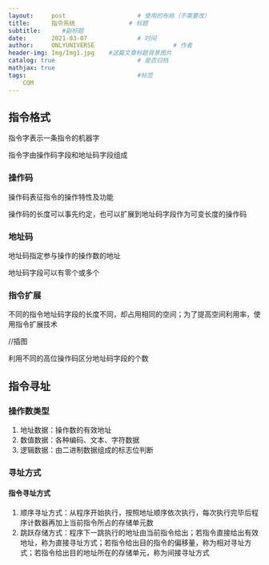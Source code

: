 ```yaml
---
layout:     post                    # 使用的布局（不需要改）
title:      指令系统               # 标题 
subtitle:      #副标题
date:       2021-03-07              # 时间
author:     ONLYUNIVERSE                      # 作者
header-img: Img/Img1.jpg    #这篇文章标题背景图片
catalog: true                       # 是否归档
mathjax: true
tags:                               #标签
    COM
---
```


## 指令格式

指令字表示一条指令的机器字

指令字由操作码字段和地址码字段组成

### 操作码

操作码表征指令的操作特性及功能

操作码的长度可以事先约定，也可以扩展到地址码字段作为可变长度的操作码

### 地址码

地址码指定参与操作的操作数的地址

地址码字段可以有零个或多个

### 指令扩展

不同的指令地址码字段的长度不同，却占用相同的空间；为了提高空间利用率，使用指令扩展技术

//插图

利用不同的高位操作码区分地址码字段的个数

## 指令寻址

### 操作数类型

1. 地址数据：操作数的有效地址
2. 数值数据：各种编码、文本、字符数据
3. 逻辑数据：由二进制数据组成的标志位判断

### 寻址方式

#### 指令寻址方式

1. 顺序寻址方式：从程序开始执行，按照地址顺序依次执行，每次执行完毕后程序计数器再加上当前指令所占的存储单元数
2. 跳跃存储方式：程序下一跳执行的地址由当前指令给出；若指令直接给出有效地址，称为直接寻址方式；若指令给出目的指令的偏移量，称为相对寻址方式；若指令给出目的地址所在的存储单元，称为间接寻址方式
